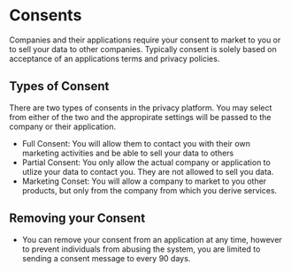 # Consents

Companies and their applications require your consent to market to you or to sell your data to other companies.  Typically consent is solely based on acceptance of an applications terms and privacy policies.

##  Types of Consent

There are two types of consents in the privacy platform.  You may select from either of the two and the appropirate settings will be passed to the company or their application.

-   Full Consent:  You will allow them to contact you with their own marketing activities and be able to sell your data to others
-   Partial Consent:  You only allow the actual company or application to utlize your data to contact you.  They are not allowed to sell you data.
-   Marketing Conset:   You will allow a company to market to you other products, but only from the company from which you derive services.

##  Removing your Consent

-   You can remove your consent from an application at any time, however to prevent individuals from abusing the system, you are limited to sending a consent message to every 90 days.